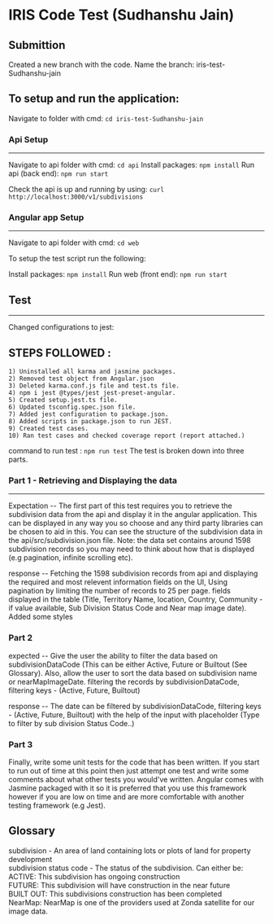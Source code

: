 # IRIS Code Test (Sudhanshu Jain)

## Submittion
 Created a new branch with the code. Name the branch: iris-test-Sudhanshu-jain


To setup and run the application:
---------------------------------
Navigate to folder with cmd: `cd iris-test-Sudhanshu-jain`

### Api Setup
-------------

Navigate to api folder with cmd: `cd api`
Install packages: `npm install`
Run api (back end): `npm run start`

Check the api is up and running by using:
`curl http://localhost:3000/v1/subdivisions`

### Angular app Setup
---------------------

Navigate to api folder with cmd: `cd web`

To setup the test script run the following:

Install packages: `npm install`
Run web (front end): `npm run start`

## Test
-------
Changed configurations to jest: 

STEPS FOLLOWED :
----------------
    1) Uninstalled all karma and jasmine packages.
    2) Removed test object from Angular.json
    3) Deleted karma.conf.js file and test.ts file.
    4) npm i jest @types/jest jest-preset-angular.
    5) Created setup.jest.ts file.
    6) Updated tsconfig.spec.json file.
    7) Added jest configuration to package.json.
    8) Added scripts in package.json to run JEST.
    9) Created test cases.
    10) Ran test cases and checked coverage report (report attached.)
command to run test : `npm run test`
The test is broken down into three parts.

### Part 1 - Retrieving and Displaying the data
-----------------------------------------------

Expectation --
The first part of this test requires you to retrieve the subdivision data from the api and display it in 
the angular application. This can be displayed in any way you so choose and any third party libraries can
be chosen to aid in this. You can see the structure of the subdivision data in the api/src/subdivision.json
file. Note: the data set contains around 1598 subdivision records so you may need to think about how that is 
displayed (e.g pagination, infinite scrolling etc).

response -- 
Fetching the 1598 subdivision records from api and displaying the required and most relevent information fields on the UI, Using pagination by limiting the number of records to 25 per page. 
fields displayed in the table (Title, Territory Name, location, Country, Community - if value available, Sub Division Status Code and Near map image date). Added some styles 

### Part 2
expected --
 Give the user the ability to filter the data based on subdivisionDataCode (This can be either Active, Future 
 or Builtout (See Glossary). Also, allow the user to sort the data based on subdivision name or nearMapImageDate.
 filtering the records by subdivisionDataCode, filtering keys - (Active, Future, Builtout)

 response --
 The date can be filtered by subdivisionDataCode, filtering keys - (Active, Future, Builtout) with the help of the input with placeholder (Type to filter by sub division Status Code..)

### Part 3

Finally, write some unit tests for the code that has been written. If you start to run out of time at this point
then just attempt one test and write some comments about what other tests you would've written. Angular comes
with Jasmine packaged with it so it is preferred that you use this framework however if you are low on time and
are more comfortable with another testing framework (e.g Jest).

## Glossary

subdivision - An area of land containing lots or plots of land for property development <br />
subdivision status code - The status of the subdivision. Can either be: <br />
ACTIVE: This subdivision has ongoing construction <br />
FUTURE: This subdivision will have construction in the near future <br />
BUILT OUT: This subdivisions construction has been completed <br />
NearMap: NearMap is one of the providers used at Zonda satellite for our image data. <br />


